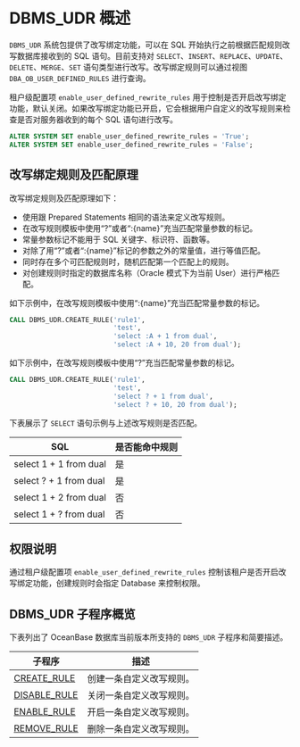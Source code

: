 # DBMS_UDR 概述

`DBMS_UDR` 系统包提供了改写绑定功能，可以在 SQL 开始执行之前根据匹配规则改写数据库接收到的 SQL 语句。目前支持对 `SELECT`、`INSERT`、`REPLACE`、`UPDATE`、`DELETE`、`MERGE`、`SET` 语句类型进行改写。改写绑定规则可以通过视图 `DBA_OB_USER_DEFINED_RULES` 进行查询。

租户级配置项 `enable_user_defined_rewrite_rules` 用于控制是否开启改写绑定功能，默认关闭。如果改写绑定功能已开启，它会根据用户自定义的改写规则来检查是否对服务器收到的每个 SQL 语句进行改写。

```sql
ALTER SYSTEM SET enable_user_defined_rewrite_rules = 'True';
ALTER SYSTEM SET enable_user_defined_rewrite_rules = 'False';
```

## 改写绑定规则及匹配原理

改写绑定规则及匹配原理如下：

- 使用跟 Prepared Statements 相同的语法来定义改写规则。
- 在改写规则模板中使用“?”或者“:{name}”充当匹配常量参数的标记。
- 常量参数标记不能用于 SQL 关键字、标识符、函数等。
- 对除了用“?”或者“:{name}”标记的参数之外的常量值，进行等值匹配。
- 同时存在多个可匹配规则时，随机匹配第一个匹配上的规则。
- 对创建规则时指定的数据库名称（Oracle 模式下为当前 User）进行严格匹配。


如下示例中，在改写规则模板中使用“:{name}”充当匹配常量参数的标记。

```sql
CALL DBMS_UDR.CREATE_RULE('rule1',
                          'test',
                          'select :A + 1 from dual',
                          'select :A + 10, 20 from dual');
```

如下示例中，在改写规则模板中使用“?”充当匹配常量参数的标记。

```sql
CALL DBMS_UDR.CREATE_RULE('rule1',
                          'test',
                          'select ? + 1 from dual',
                          'select ? + 10, 20 from dual');
```

下表展示了 `SELECT` 语句示例与上述改写规则是否匹配。

| **SQL** | **是否能命中规则** |
| --- | --- |
| select 1 + 1 from dual  | 是 |
| select ? + 1 from dual  | 是 |
| select 1 + 2 from dual  | 否 |
| select 1 + ? from dual | 否 |


## 权限说明

通过租户级配置项 `enable_user_defined_rewrite_rules` 控制该租户是否开启改写绑定功能，创建规则时会指定 Database 来控制权限。

## DBMS_UDR 子程序概览

下表列出了 OceanBase 数据库当前版本所支持的 `DBMS_UDR` 子程序和简要描述。

| **子程序** | **描述** |
| --- | --- |
| [CREATE_RULE](../17800.dbms-udr-mysql/200.create-rule-mysql.md) | 创建一条自定义改写规则。 |
| [DISABLE_RULE](../17800.dbms-udr-mysql/300.disable-rule-mysql.md) | 关闭一条自定义改写规则。 |
| [ENABLE_RULE](../17800.dbms-udr-mysql/400.enable-rule-mysql.md) | 开启一条自定义改写规则。 |
| [REMOVE_RULE](../17800.dbms-udr-mysql/500.remove-rule-mysql.md) | 删除一条自定义改写规则。 |
